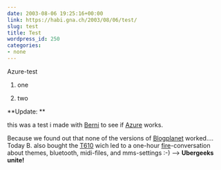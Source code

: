 ```yaml
---
date: 2003-08-06 19:25:16+00:00
link: https://habi.gna.ch/2003/08/06/test/
slug: test
title: Test
wordpress_id: 250
categories:
- none
---
```


Azure-test  





  1. one


  2. two




**Update:
**  

this was a test i made with [Berni](http://www.bernhardseefeld.ch) to see if [Azure](http://web.vee.net/projects/azure/) works.  

Because we found out that none of the versions of [Blogplanet](http://www.blogplanet.net/) worked....
Today B. also bought the [T610](http://www.sonyericsson.com/t610/overview/) wich led to a one-hour [fire](http://fire.sourceforge.net/)-conversation about themes, bluetooth, midi-files, and mms-settings :-)
--> **Ubergeeks unite!**
